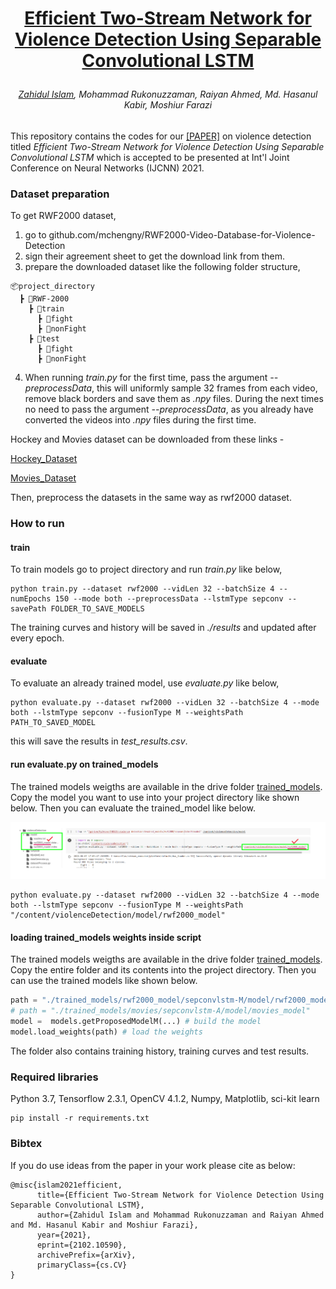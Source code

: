 <h1 align="center">
<p><a href="https://arxiv.org/abs/2102.10590">Efficient Two-Stream Network for Violence Detection Using Separable Convolutional LSTM</a>
</h1>
<h6 align="center">
<p> <a href="https://github.com/Zedd1558">Zahidul Islam</a>, Mohammad Rukonuzzaman, Raiyan Ahmed, Md. Hasanul Kabir, Moshiur Farazi
</h3>
<!---
<p align="center">
 <img alt="cover" src="https://github.com/Zedd1558/traffic-sign-recognition-tutorial-code/blob/master/documentation/overview.jpg" height="60%" width="60%">
</p>
-->

This repository contains the codes for our [[PAPER]](https://arxiv.org/abs/2102.10590) on violence detection titled *Efficient Two-Stream Network for Violence Detection Using Separable Convolutional LSTM* which is accepted to be presented at Int'l Joint Conference on Neural Networks (IJCNN) 2021. 

### Dataset preparation
To get RWF2000 dataset,
1. go to github.com/mchengny/RWF2000-Video-Database-for-Violence-Detection
2. sign their agreement sheet to get the download link from them. 
3. prepare the downloaded dataset like the following folder structure, 
```
📦project_directory
  ┣ 📂RWF-2000
    ┣ 📂train
      ┣ 📂fight
      ┣ 📂nonFight
    ┣ 📂test
      ┣ 📂fight
      ┣ 📂nonFight
```
4. When running *train.py* for the first time, pass the argument *--preprocessData*, this will uniformly sample 32 frames from each video, remove black borders and save them as *.npy* files. During the next times no need to pass the argument *--preprocessData*, as you already have converted the videos into *.npy* files during the first time.

Hockey and Movies dataset can be downloaded from these links - 

[Hockey_Dataset](https://www.kaggle.com/datasets/yassershrief/hockey-fight-vidoes)

[Movies_Dataset](https://academictorrents.com/details/70e0794e2292fc051a13f05ea6f5b6c16f3d3635)

Then, preprocess the datasets in the same way as rwf2000 dataset.

### How to run
#### train
To train models go to project directory and run *train.py* like below, 
```
python train.py --dataset rwf2000 --vidLen 32 --batchSize 4 --numEpochs 150 --mode both --preprocessData --lstmType sepconv --savePath FOLDER_TO_SAVE_MODELS
```
The training curves and history will be saved in *./results* and updated after every epoch. 

#### evaluate
To evaluate an already trained model, use *evaluate.py* like below,

```
python evaluate.py --dataset rwf2000 --vidLen 32 --batchSize 4 --mode both --lstmType sepconv --fusionType M --weightsPath PATH_TO_SAVED_MODEL
```
this will save the results in *test_results.csv*.

#### run evaluate.py on trained_models
The trained models weigths are available in the drive folder [trained_models](https://drive.google.com/drive/folders/1igx-plktW069IgXyWg3H78AKuTg-jCza?usp=sharing). Copy the model you want to use into your project directory like shown below. Then you can evaluate the trained_model like below.

![trained_model_evaluate](https://github.com/Zedd1558/TwoStreamSepConvLSTM_ViolenceDetection/blob/master/imgs/3.png)

```
python evaluate.py --dataset rwf2000 --vidLen 32 --batchSize 4 --mode both --lstmType sepconv --fusionType M --weightsPath "/content/violenceDetection/model/rwf2000_model"
```

#### loading trained_models weights inside script
The trained models weigths are available in the drive folder [trained_models](https://drive.google.com/drive/folders/1igx-plktW069IgXyWg3H78AKuTg-jCza?usp=sharing). Copy the entire folder and its contents into the project directory. Then you can use the trained models like shown below.
``` python
path = "./trained_models/rwf2000_model/sepconvlstm-M/model/rwf2000_model"     
# path = "./trained_models/movies/sepconvlstm-A/model/movies_model"   
model =  models.getProposedModelM(...) # build the model
model.load_weights(path) # load the weights
```
The folder also contains training history, training curves and test results. 

### Required libraries
Python 3.7, Tensorflow 2.3.1, OpenCV 4.1.2, Numpy, Matplotlib, sci-kit learn
```
pip install -r requirements.txt
```

### Bibtex
If you do use ideas from the paper in your work please cite as below:
```
@misc{islam2021efficient,
      title={Efficient Two-Stream Network for Violence Detection Using Separable Convolutional LSTM}, 
      author={Zahidul Islam and Mohammad Rukonuzzaman and Raiyan Ahmed and Md. Hasanul Kabir and Moshiur Farazi},
      year={2021},
      eprint={2102.10590},
      archivePrefix={arXiv},
      primaryClass={cs.CV}
}
```

<!---
### Implementation
<p align="center">
  <img src="link" width="200" />
    <img src="link" width="200" />
</p>
<a href="link">here</a>.
-->

